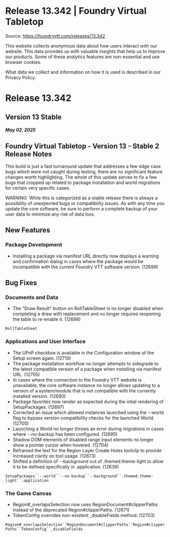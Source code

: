 # Release 13.342 | Foundry Virtual Tabletop

Source: https://foundryvtt.com/releases/13.342

This website collects anonymous data about how users interact with our website. This data provides us with 
        valuable insights that help us to improve our products. Some of these analytics features are non-essential 
        and use browser cookies.

What data we collect and information on how it is used is described in our 
        Privacy Policy.


# Release 13.342


## Version 13 Stable


##### May 02, 2025


## Foundry Virtual Tabletop - Version 13 - Stable 2 Release Notes

This build is just a fast turnaround update that addresses a few edge case bugs which were not caught during testing, there are no significant feature changes worth highlighting. The whole of this update serves to fix a few bugs that cropped up related to package installation and world migrations for certain very specific cases.

WARNING: While this is categorized as a stable release there is always a possibility of unexpected bugs or compatibility issues. As with any time you update the core software, be sure to perform a complete backup of your user data to minimize any risk of data loss.


## New Features


### Package Development

- Installing a package via manifest URL directly now displays a warning and confirmation dialog in cases where the package would be incompatible with the current Foundry VTT software version. (12699)


## Bug Fixes


### Documents and Data

- The "Draw Result" button on RollTableSheet is no longer disabled when completing a draw with replacement and no longer requires reopening the table to re-enable it. (12698)

`RollTableSheet`
### Applications and User Interface

- The UPnP checkbox is available in the Configuration window of the Setup screen again. (12710)
- The package installation workflow no longer attempts to sidegrade to the latest compatible version of a package when installing via manifest URL. (12705)
- In cases where the connection to the Foundry VTT website is unavailable, the core software instance no longer allows updating to a version of a system/module that is not compatible with the currently installed version. (12690)
- Package favorites now render as expected during the intial rendering of SetupPackages. (12697)
- Corrected an issue which allowed instances launched using the --world flag to bypass version compatibility checks for the launched World. (12700)
- Launching a World no longer throws an error during migrations in cases where --no-backup has been configured. (12695)
- Shadow DOM elements of disabled range input elements no longer show a pointer cursor when hovered. (12704)
- Reframed the text for the Region Layer Create Holes toolclip to provide increased clarity on tool usage. (12673)
- Shifted a definition of --background out of .themed.theme-light to allow it to be defined specifically in .application. (12639)

`SetupPackages``--world``--no-backup``--background``.themed.theme-light``.application`
### The Game Canvas

- Region#_overlapsSelection now uses RegionDocument#clipperPaths instead of the deprecated Region#clipperPaths. (12671)
- TokenConfig overrides non-existent _disableFields method. (12703)

`Region#_overlapsSelection``RegionDocument#clipperPaths``Region#clipperPaths``TokenConfig``_disableFields`